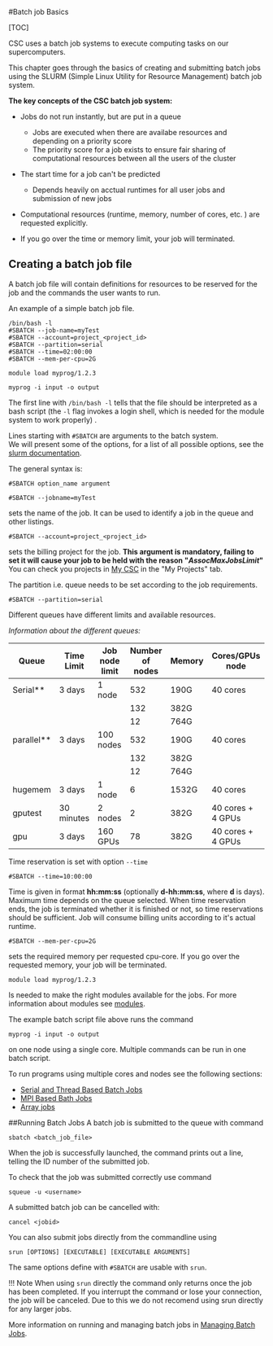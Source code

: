 
#Batch job Basics 

[TOC]


CSC uses a batch job systems to execute computing tasks on our supercomputers. 

This chapter goes through the basics of creating and submitting batch jobs using the SLURM (Simple Linux Utility for Resource Management) batch job system. 

**The key concepts of the CSC batch job system:**

- Jobs do not run instantly, but are put in a queue
    - Jobs are executed when there are availabe resources and depending on a priority score 
    - The priority score for a job exists to ensure fair sharing of computational resources between all the users of the cluster

- The start time for a job can't be predicted
    - Depends heavily on acctual runtimes for all user jobs and submission of new jobs

- Computational resources (runtime, memory, number of cores, etc. ) are requested explicitly.

- If you go over the time or memory limit, your job will terminated.



## Creating a batch job file

A batch job file will contain definitions for resources to be reserved for the job and the commands the user wants to run. 

An example of a simple batch job file.

```
/bin/bash -l
#SBATCH --job-name=myTest
#SBATCH --account=project_<project_id>
#SBATCH --partition=serial
#SBATCH --time=02:00:00
#SBATCH --mem-per-cpu=2G

module load myprog/1.2.3

myprog -i input -o output
```
The first line with `/bin/bash -l` tells that the file should be interpreted as a bash script (the `-l` flag invokes a login shell, which is
needed for the module system to work properly) . 

Lines starting with `#SBATCH` are arguments to the batch system.  
We will present some of the options, for a list of all possible options,
see the [slurm documentation](https://slurm.schedmd.com/srun.html).

The general syntax  is:
```
#SBATCH option_name argument
```

```
#SBATCH --jobname=myTest
```
sets the name of the job.
It can be used to identify a job in the queue and other listings. 
```
#SBATCH --account=project_<project_id>
```
sets the billing project for the job. **This argument is mandatory, failing to set it will cause your job to be held with 
the reason "_AssocMaxJobsLimit_"** 
You can check you projects in [My CSC](https://my.csc.fi) in the "My Projects" tab. 

The partition i.e. queue needs to be set according to the job requirements.
```
#SBATCH --partition=serial
```
Different queues have different limits and available resources. 


_Information about the different queues:_

| Queue		     |  Time Limit   |Job node limit | Number of nodes | Memory | Cores/GPUs node   |
|----------------|---------------|---------------|-----------------|--------|-------------------|
|Serial\*\*      |  3 days       | 1 node        |     532         | 190G   | 40 cores          |
|	             |               |               |     132          | 382G   |                   |
|                |               |               |     12          | 764G   |                   |
|parallel\*\*    |  3 days       | 100 nodes     |     532         | 190G   | 40 cores          |
|                |               |               |     132          | 382G   |                   |
|                |               |               |     12          | 764G   |                   |
|hugemem         |  3 days       |  1 node       |     6           | 1532G  | 40 cores          |
|gputest         |  30 minutes   |  2 nodes      |     2           | 382G   | 40 cores + 4 GPUs |
|gpu             |  3 days       |  160 GPUs     |     78          | 382G   | 40 cores + 4 GPUs |


Time reservation is set with option `--time`

```
#SBATCH --time=10:00:00
```
Time is given in format __hh:mm:ss__ (optionally __d-hh:mm:ss__, where __d__ is days). Maximum time depends on the queue selected. When time reservation ends, the job is terminated whether it is finished or not, so time reservations should be sufficient. Job will consume billing units according to it's actual runtime. 

```
#SBATCH --mem-per-cpu=2G
```
sets the required memory per requested cpu-core. If you go over the requested memory, your job will be terminated. 

```
module load myprog/1.2.3 
```
Is needed to make the right modules available for the jobs. For more information about
modules see [modules](/this/link/is/broken).


The example batch script file above runs the command  

```
myprog -i input -o output 
```
on one node using a single core. Multiple commands can be run in one batch script.




To run programs using multiple cores and nodes see the following sections:

- [Serial and Thread Based Batch Jobs](serial-and-thread-based-batch-jobs.md)
- [MPI Based Bath Jobs](mpi-batch-jobs.md)
- [Array jobs](array-jobs.md)


##Running Batch Jobs
A batch job is submitted to the queue with command
```
sbatch <batch_job_file>
```
When the job is successfully launched, the command prints out a line, telling the ID number of the submitted job.

To check that the job was submitted correctly use command
```
squeue -u <username>
```
A submitted batch job can be cancelled with:
```
cancel <jobid>
```

You can also submit jobs directly from the commandline using 
```
srun [OPTIONS] [EXECUTABLE] [EXECUTABLE ARGUMENTS] 
```
The same options define with `#SBATCH` are usable with `srun`.

!!! Note
    When using `srun` directly the command only returns once the job has been completed. 
    If you interrupt the command or lose your connection, the job will be canceled. Due to this 
    we do not recomend using srun directly for any larger jobs. 



More information on running and managing batch jobs in [Managing Batch Jobs](managing-batch-jobs.md).

